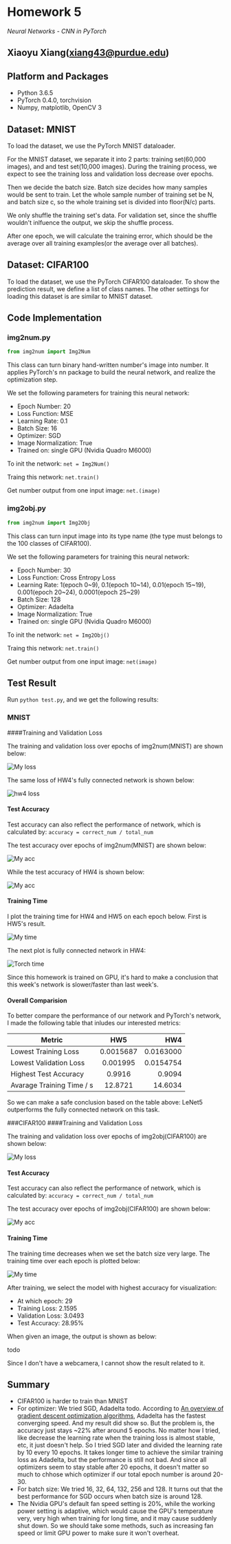 # Homework 5

_Neural Networks - CNN in PyTorch_

Xiaoyu Xiang(xiang43@purdue.edu)
--------------------
## Platform and Packages
- Python 3.6.5 
- PyTorch 0.4.0, torchvision
- Numpy, matplotlib, OpenCV 3

## Dataset: MNIST
To load the dataset, we use the PyTorch MNIST dataloader.

For the MNIST dataset, we separate it into 2 parts: training set(60,000 images), and and test set(10,000 images). During the training process, we expect to see the training loss and validation loss decrease over epochs.

Then we decide the batch size. Batch size decides how many samples would be sent to train. Let the whole sample number of training set be N, and batch size c, so the whole training set is divided into floor(N/c) parts.

We only shuffle the training set's data. For validation set, since the shuffle wouldn't inlfuence the output, we skip the shuffle process.

After one epoch, we will calculate the training error, which should be the average over all training examples(or the average over all batches).

## Dataset: CIFAR100
To load the dataset, we use the PyTorch CIFAR100 dataloader. To show the prediction result, we define a list of class names. The other settings for loading this dataset is are similar to MNIST dataset.

## Code Implementation

### img2num.py

```python
from img2num import Img2Num
```

This class can turn binary hand-written number's image into number. It applies PyTorch's nn package to build the neural network, and realize the optimization step.

We set the following parameters for training this neural network:

- Epoch Number: 20
- Loss Function: MSE
- Learning Rate: 0.1
- Batch Size: 16
- Optimizer: SGD
- Image Normalization: True
- Trained on: single GPU (Nvidia Quadro M6000)

To init the network: ```net = Img2Num()```

Traing this network: ```net.train()```

Get number output from one input image: ```net.(image)```

### img2obj.py

```python
from img2num import Img2Obj
```
This class can turn input image into its type name (the type must belongs to the 100 classes of CIFAR100).

We set the following parameters for training this neural network:

- Epoch Number: 30
- Loss Function: Cross Entropy Loss
- Learning Rate: 1(epoch 0~9), 0.1(epoch 10~14), 0.01(epoch 15~19), 0.001(epoch 20~24), 0.0001(epoch 25~29)
- Batch Size: 128
- Optimizer: Adadelta
- Image Normalization: True
- Trained on: single GPU (Nvidia Quadro M6000)

To init the network: ```net = Img2Obj()```

Traing this network: ```net.train()```

Get number output from one input image: ```net(image)```

## Test Result

Run ```python test.py```, and we get the following results:

### MNIST
####Training and Validation Loss

The training and validation loss over epochs of img2num(MNIST) are shown below:

![My loss](https://github.com/Mukosame/BME595A_DeepLearning/blob/master/wk5/mnist_loss.jpg "MNIST's loss")

The same loss of HW4's fully connected network is shown below:

![hw4 loss](https://github.com/Mukosame/BME595A_DeepLearning/blob/master/wk4/ptnn_loss.jpg "HW4's loss")

#### Test Accuracy

Test accuracy can also reflect the performance of network, which is calculated by: ```accuracy = correct_num / total_num```

The test accuracy over epochs of img2num(MNIST) are shown below:

![My acc](https://github.com/Mukosame/BME595A_DeepLearning/blob/master/wk5/mnist_acc.jpg "MNIST's Accuracy")

While the test accuracy of HW4 is shown below:

![My acc](https://github.com/Mukosame/BME595A_DeepLearning/blob/master/wk4/ptnn_acc.jpg "HW4's Accuracy")

#### Training Time

I plot the training time for HW4 and HW5 on each epoch below. First is HW5's result.

![My time](https://github.com/Mukosame/BME595A_DeepLearning/blob/master/wk5/mnist_time.jpg "MNIST's Training Time")

The next plot is fully connected network in HW4:

![Torch time](https://github.com/Mukosame/BME595A_DeepLearning/blob/master/wk4/ptnn_time.jpg "HW4 fully connected network's Training Time")

Since this homework is trained on GPU, it's hard to make a conclusion that this week's network is slower/faster than last week's.

#### Overall Comparision

To better compare the performance of our network and PyTorch's network, I made the following table that inludes our interested metrics:

| Metric        | HW5           | HW4  |
| ------------- |:-------------:| -----:|
| Lowest Training Loss      | 0.0015687 | 0.0163000 |
| Lowest Validation Loss      | 0.001995 | 0.0154754 |
| Highest Test Accuracy      |   0.9916   |  0.9094  |
| Avarage Training Time / s |    12.8721   |  14.6034   |

So we can make a safe conclusion based on the table above: LeNet5 outperforms the fully connected network on this task.

###CIFAR100
####Training and Validation Loss

The training and validation loss over epochs of img2obj(CIFAR100) are shown below:

![My loss](https://github.com/Mukosame/BME595A_DeepLearning/blob/master/wk5/cifar10_loss.jpg "CIFAR100's loss")

#### Test Accuracy

Test accuracy can also reflect the performance of network, which is calculated by: ```accuracy = correct_num / total_num```

The test accuracy over epochs of img2obj(CIFAR100) are shown below:

![My acc](https://github.com/Mukosame/BME595A_DeepLearning/blob/master/wk5/cifar10_acc.jpg "CIFAR100's Accuracy")

#### Training Time
The training time decreases when we set the batch size very large. The training time over each epoch is plotted below:

![My time](https://github.com/Mukosame/BME595A_DeepLearning/blob/master/wk5/cifar10_time.jpg "CIFAR100's Training Time")

After training, we select the model with highest accuracy for visualization:

- At which epoch: 29
- Training Loss: 2.1595
- Validation Loss: 3.0493
- Test Accuracy: 28.95%

When given an image, the output is shown as below:

todo

Since I don't have a webcamera, I cannot show the result related to it.

## Summary
- CIFAR100 is harder to train than MNIST
- For optimizer: We tried SGD, Adadelta todo. According to [An overview of gradient descent optimization algorithms](http://ruder.io/optimizing-gradient-descent/index.html#adadelta), Adadelta has the fastest converging speed. And my result did show so. But the problem is, the accuracy just stays ~22% after around 5 epochs. No matter how I tried, like decrease the learning rate when the training loss is almost stable, etc, it just doesn't help. So I tried SGD later and divided the learning rate by 10 every 10 epochs. It takes longer time to achieve the similar training loss as Adadelta, but the performance is still not bad. And since all optimizers seem to stay stable after 20 epochs, it doesn't matter so much to chhose which optimizer if our total epoch number is around 20-30.
- For batch size: We tried 16, 32, 64, 132, 256 and 128. It turns out that the best performance for SGD occurs when batch size is around 128.
- The Nvidia GPU's default fan speed setting is 20%, while the working power setting is adaptive, which would cause the GPU's temperature very, very high when training for long time, and it may cause suddenly shut down. So we should take some methods, such as increasing fan speed or limit GPU power to make sure it won't overheat.

